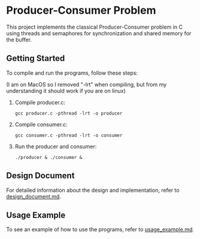# Producer-Consumer Problem

This project implements the classical Producer-Consumer problem in C using threads and semaphores for synchronization and shared memory for the buffer.

## Getting Started

To compile and run the programs, follow these steps:

(I am on MacOS so I removed "-lrt" when compiling, but from my understanding it should work if you are on linux)

1. Compile producer.c:

   ```
   gcc producer.c -pthread -lrt -o producer
   ```

2. Compile consumer.c:

   ```
   gcc consumer.c -pthread -lrt -o consumer
   ```

3. Run the producer and consumer:
   ```
   ./producer & ./consumer &
   ```

## Design Document

For detailed information about the design and implementation, refer to [design_document.md](./docs/design_document.md).

## Usage Example

To see an example of how to use the programs, refer to [usage_example.md](./docs/usage_example.md).
